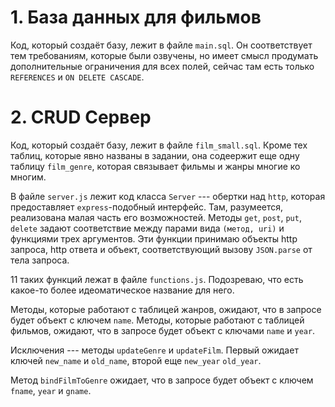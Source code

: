# 1. База данных для фильмов

Код, который создаёт базу, лежит в файле `main.sql`. Он соответствует тем требованиям, которые были озвучены, но имеет смысл продумать дополнительные ограничения для всех полей, сейчас там есть только `REFERENCES` и `ON DELETE CASCADE`.

# 2. CRUD Сервер

Код, который создаёт базу, лежит в файле `film_small.sql`. Кроме тех таблиц, которые явно названы в задании, она содеержит еще одну таблицу `film_genre`, которая связывает фильмы и жанры многие ко многим. 

В файле `server.js` лежит код класса `Server` --- обертки над `http`, которая предоставляет `express`-подобный интерфейс. Там, разумеется, реализована малая часть его возможностей. Методы `get`, `post`, `put`, `delete` задают соответствие между  парами вида `(метод, uri)` и функциями трех аргументов. Эти функции принимаю объекты http запроса, http ответа и объект, соответствующий вызову `JSON.parse` от тела запроса. 

11 таких функций лежат в файле `functions.js`. Подозреваю, что есть какое-то более идеоматическое название для него.

Методы, которые работают с таблицей жанров, ожидают, что в запросе будет объект с ключем `name`.
Методы, которые работают с таблицей фильмов, ожидают, что в запросе будет объект с ключами `name` и `year`.

Исключения --- методы `updateGenre` и `updateFilm`. Первый ожидает ключей `new_name` и `old_name`, второй еще `new_year` `old_year`.

Метод `bindFilmToGenre` ожидает, что в запросе будет объект с ключем `fname`, `year` и `gname`.